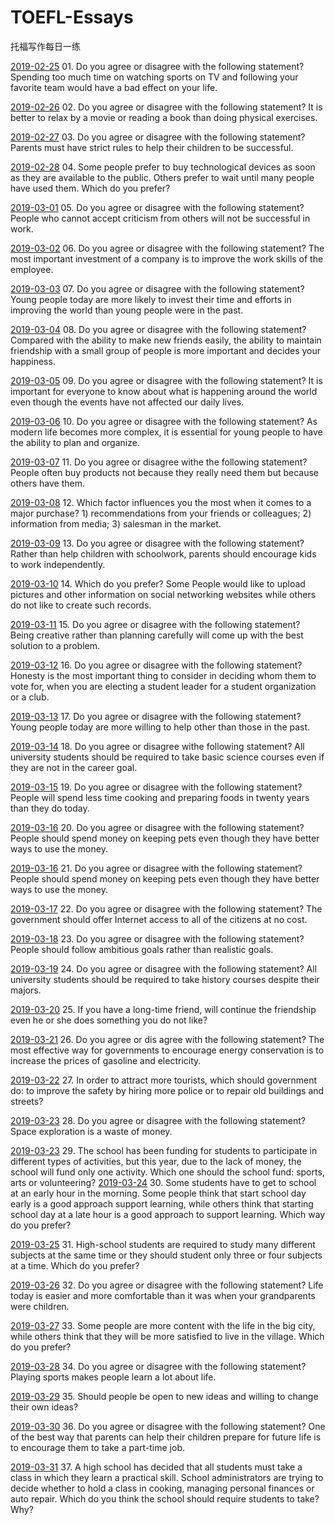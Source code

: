 # TOEFL-Essays
托福写作每日一练

[2019-02-25](01.md)  01. Do you agree or disagree with the following statement? Spending too much time on watching sports on TV and following your favorite team would have a bad effect on your life.

[2019-02-26](02.md)  02. Do you agree or disagree with the following statement? It is  better to relax by a movie or reading a book than doing physical exercises.

[2019-02-27](03.md)  03. Do you agree or disagree with the following statement? Parents must have strict rules to help their children to be successful.

[2019-02-28](04.md)  04. Some people prefer to buy technological devices as soon as they are available to the public. Others prefer to wait until many people have used them. Which do you prefer?

[2019-03-01](05.md)  05. Do you agree or disagree with the following statement? People who cannot accept criticism from others will not be successful in work.

[2019-03-02](06.md)  06. Do you agree or disagree with the following statement? The most important investment of a company is to improve the work skills of the employee.

[2019-03-03](07.md)  07. Do you agree or disagree with the following statement? Young people today are more likely to invest their time and efforts in improving the world than young people were in the past.

[2019-03-04](08.md)  08. Do you agree or disagree with the following statement? Compared with the ability to make new friends easily, the ability to maintain friendship with a small group of people is more important and decides your happiness.

[2019-03-05](09.md)  09. Do you agree  or disagree with the following statement? It is important for everyone  to know about what is happening around the world even though the events have not affected our daily lives.

[2019-03-06](10.md)  10. Do you agree or disagree with the following statement? As modern life becomes more complex, it is essential for young people to have the ability to plan and organize.

[2019-03-07](11.md)  11. Do you agree or disagree withe the following  statement? People often buy products not because they really need them but because others have them.

[2019-03-08](12.md)  12. Which factor influences you the most when it comes to a major purchase? 1) recommendations from your friends or colleagues; 2) information from media; 3) salesman in the market.

[2019-03-09](13.md)  13. Do you agree or disagree with the following statement? Rather than help children with schoolwork, parents should encourage kids to work independently.

[2019-03-10](14.md)  14. Which do you prefer? Some People would like to upload pictures and other information on social networking websites while others do not like to create such records.

 [2019-03-11](15.md) 15. Do you agree or disagree with the following statement? Being creative rather than planning carefully will come up with the best solution to a problem.

[2019-03-12](16.md)  16. Do you agree or disagree with the following statement? Honesty is the most important thing to consider in deciding whom them to vote for, when you are electing a student leader for a student organization or a club.

[2019-03-13](17.md)  17. Do you agree or disagree with the following statement? Young people today are more willing to help other than those in the past.

[2019-03-14](18.md) 18. Do you agree or disagree withe following statement? All university students should be required to take basic science courses even if they are not in the career goal.

[2019-03-15](19.md)  19. Do you agree or disagree with  the following statement? People will spend less time cooking and preparing foods in twenty years than they do today.

[2019-03-16](20.md)  20. Do you agree or disagree with the following statement? People should spend money on keeping pets even though they have better ways to use the money.

[2019-03-16](21.md)  21. Do you agree or disagree with the following statement? People should spend money on keeping pets even though they have better ways to use the money.

[2019-03-17](22.md)  22. Do you agree or disagree with the following statement? The government should offer Internet access to all of the citizens at no cost.

[2019-03-18](23.md)  23. Do you agree or disagree with the following statement? People should follow ambitious goals rather than realistic goals.

[2019-03-19](24.md)  24. Do you agree or disagree with the following statement? All university students should be required to take history courses despite their majors.

[2019-03-20](25.md)  25. If you have  a long-time friend, will continue the friendship even he or she does something you do not like?

[2019-03-21](26.md)  26. Do you agree or dis agree with the following statement? The most effective way for governments to encourage energy conservation is to increase the prices of gasoline and electricity.

[2019-03-22](27.md)  27. In order to attract more tourists, which should government do: to improve the safety by hiring more police or to repair old buildings and streets?

[2019-03-23](28.md) 28. Do you agree or disagree with the following statement? Space exploration is a waste of money.

[2019-03-23](29.md)  29. The school has been funding for students to participate in different types of activities, but this year, due to the lack of money, the school will fund only one activity. Which one should the school fund: sports, arts or volunteering?
[2019-03-24](30.md)  30. Some students have to get to school at an early hour in the morning. Some people think that start school day early is a good approach support learning, while others think that starting school day at a late hour is a good approach to support learning. Which way do you prefer?

[2019-03-25](31.md)  31. High-school students are required to study many different subjects at the same time or they should student only three or four subjects at a time. Which do you prefer?

[2019-03-26](27md)  32. Do you agree or disagree with the following statement? Life today is easier and more comfortable than it was when your grandparents were children.

[2019-03-27](33.md)  33. Some people are more content with the life in the big city, while others think that they will be more satisfied to live in the village. Which do you prefer?

[2019-03-28](34.md)  34.  Do you agree or disagree with the following statement? Playing sports makes people learn a lot about life.

[2019-03-29](35.md)  35. Should people be open to new ideas  and willing to change their own ideas?

[2019-03-30](36.md)  36. Do you agree or disagree with the following statement? One of the best way that parents can help their children prepare for future life is to encourage them to take a part-time job.

[2019-03-31](37.md)  37. A high school has decided that all students must take a  class in which they learn a practical skill. School administrators are trying to decide whether to hold a class in cooking, managing personal finances or auto repair. Which do you think the school should require students to take?Why?